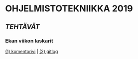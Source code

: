 # **OHJELMISTOTEKNIIKKA 2019**

## *TEHTÄVÄT*

### **Ekan viikon laskarit**
[(1) komentorivi](https://github.com/ellikiiski/ot-harjoitustyo/blob/master/laskarit/viikko1/komentorivi.txt) |
[(2) gitlog](https://github.com/ellikiiski/ot-harjoitustyo/blob/master/laskarit/viikko1/gitlog.txt)
